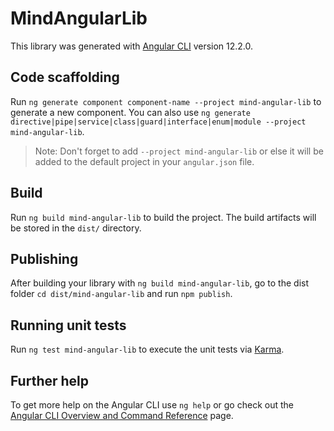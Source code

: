 # MindAngularLib

This library was generated with [Angular CLI](https://github.com/angular/angular-cli) version 12.2.0.

## Code scaffolding

Run `ng generate component component-name --project mind-angular-lib` to generate a new component. You can also use `ng generate directive|pipe|service|class|guard|interface|enum|module --project mind-angular-lib`.
> Note: Don't forget to add `--project mind-angular-lib` or else it will be added to the default project in your `angular.json` file. 

## Build

Run `ng build mind-angular-lib` to build the project. The build artifacts will be stored in the `dist/` directory.

## Publishing

After building your library with `ng build mind-angular-lib`, go to the dist folder `cd dist/mind-angular-lib` and run `npm publish`.

## Running unit tests

Run `ng test mind-angular-lib` to execute the unit tests via [Karma](https://karma-runner.github.io).

## Further help

To get more help on the Angular CLI use `ng help` or go check out the [Angular CLI Overview and Command Reference](https://angular.io/cli) page.
